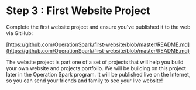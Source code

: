 # Step 3 : First Website Project

Complete the first website project and ensure you've published it to the web via GitHub:

[https://github.com/OperationSpark/first-website/blob/master/README.md](https://github.com/OperationSpark/first-website/blob/master/README.md)

The website project is part one of a set of projects that will help you build your own website and projects portfolio. We will be building on this project later in the Operation Spark program. It will be published live on the Internet, so you can send your friends and family to see your live website!

